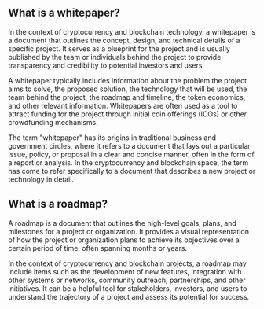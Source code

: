 
## What is a whitepaper?

In the context of cryptocurrency and blockchain technology, a whitepaper is a document that outlines the concept, design, and technical details of a specific project. It serves as a blueprint for the project and is usually published by the team or individuals behind the project to provide transparency and credibility to potential investors and users.

A whitepaper typically includes information about the problem the project aims to solve, the proposed solution, the technology that will be used, the team behind the project, the roadmap and timeline, the token economics, and other relevant information. Whitepapers are often used as a tool to attract funding for the project through initial coin offerings (ICOs) or other crowdfunding mechanisms.

The term "whitepaper" has its origins in traditional business and government circles, where it refers to a document that lays out a particular issue, policy, or proposal in a clear and concise manner, often in the form of a report or analysis. In the cryptocurrency and blockchain space, the term has come to refer specifically to a document that describes a new project or technology in detail.

## What is a roadmap?

A roadmap is a document that outlines the high-level goals, plans, and milestones for a project or organization. It provides a visual representation of how the project or organization plans to achieve its objectives over a certain period of time, often spanning months or years.

In the context of cryptocurrency and blockchain projects, a roadmap may include items such as the development of new features, integration with other systems or networks, community outreach, partnerships, and other initiatives. It can be a helpful tool for stakeholders, investors, and users to understand the trajectory of a project and assess its potential for success.

